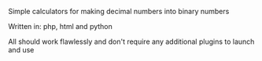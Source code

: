 Simple calculators for making decimal numbers into binary numbers

Written in: php, html and python

All should work flawlessly and don't require any additional plugins to launch and use
